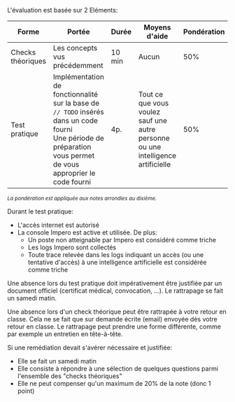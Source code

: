 L'évaluation est basée sur 2 Eléments:

| Forme | Portée | Durée | Moyens d'aide | Pondération | Semaine |
|---|---|---|---|---|---|
|Checks théoriques | Les concepts vus précédemment | 10 min | Aucun | 50%|2,3,4,5,6 et 7|
|Test pratique | Implémentation de fonctionnalité sur la base de `// TODO` insérés dans un code fourni<br>Une période de préparation vous permet de vous approprier le code fourni  | 4p.| Tout ce que vous voulez sauf une autre personne ou une intelligence artificielle | 50%|8|

<small>_La pondération est appliquée aux notes arrondies au dixième._</small>

Durant le test pratique:
- L'accès internet est autorisé
- La console Impero est active et utilisée. De plus:
  - Un poste non atteignable par Impero est considéré comme triche
  - Les logs Impero sont collectés
  - Toute trace relevée dans les logs indiquant un accès (ou une tentative d'accès) à une intelligence artificielle est considérée comme triche

Une absence lors du test pratique doit impérativement être justifiée par un document officiel (certificat médical, convocation, ...). Le rattrapage se fait un samedi matin.

Une absence lors d'un check théorique peut être rattrapée à votre retour en classe. Cela ne se fait que sur demande écrite (email) envoyée dès votre retour en classe. Le rattrapage peut prendre une forme différente, comme par exemple un entretien en tête-à-tête.

Si une remédiation devait s'avérer nécessaire et justifiée:
- Elle se fait un samedi matin
- Elle consiste à répondre à une sélection de quelques questions parmi l'ensemble des "checks théoriques"
- Elle ne peut compenser qu'un maximum de 20% de la note (donc 1 point)
